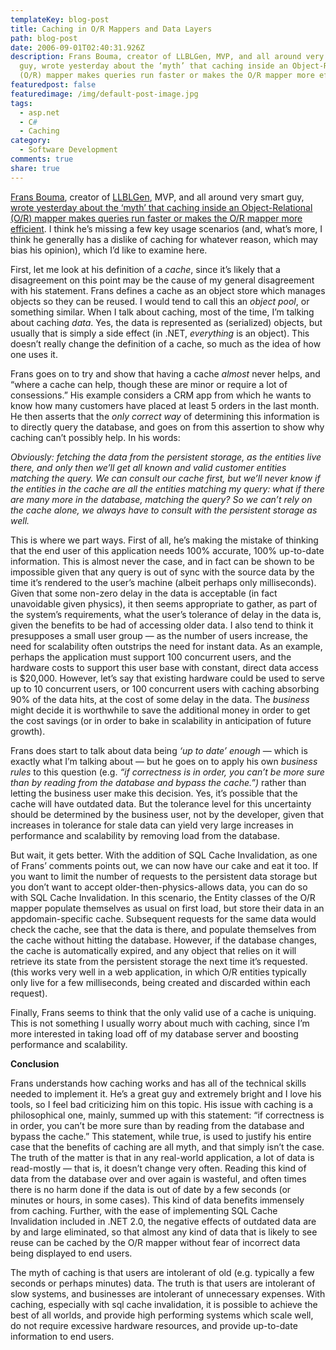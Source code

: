 ```yaml
---
templateKey: blog-post
title: Caching in O/R Mappers and Data Layers
path: blog-post
date: 2006-09-01T02:40:31.926Z
description: Frans Bouma, creator of LLBLGen, MVP, and all around very smart
  guy, wrote yesterday about the ‘myth’ that caching inside an Object-Relational
  (O/R) mapper makes queries run faster or makes the O/R mapper more efficient.
featuredpost: false
featuredimage: /img/default-post-image.jpg
tags:
  - asp.net
  - C#
  - Caching
category:
  - Software Development
comments: true
share: true
---
```

<!--StartFragment-->

[Frans Bouma](http://weblogs.asp.net/fbouma), creator of [LLBLGen](http://llblgen.com/), MVP, and all around very smart guy, [wrote yesterday about the ‘myth’ that caching inside an Object-Relational (O/R) mapper makes queries run faster or makes the O/R mapper more efficient](http://csharpfeeds.com/post.aspx?id=1593). I think he’s missing a few key usage scenarios (and, what’s more, I think he generally has a dislike of caching for whatever reason, which may bias his opinion), which I’d like to examine here.

First, let me look at his definition of a *cache*, since it’s likely that a disagreement on this point may be the cause of my general disagreement with his statement. Frans defines a cache as an object store which manages objects so they can be reused. I would tend to call this an *object pool*, or something similar. When I talk about caching, most of the time, I’m talking about caching *data*. Yes, the data is represented as (serialized) objects, but usually that is simply a side effect (in .NET, *everything* is an object). This doesn’t really change the definition of a cache, so much as the idea of how one uses it.

Frans goes on to try and show that having a cache *almost* never helps, and “where a cache can help, though these are minor or require a lot of consessions.” His example considers a CRM app from which he wants to know how many customers have placed at least 5 orders in the last month. He then asserts that the *only correct way* of determining this information is to directly query the database, and goes on from this assertion to show why caching can’t possibly help. In his words:

*Obviously: fetching the data from the persistent storage, as the entities live there, and only then we’ll get all known and valid customer entities matching the query. We can consult our cache first, but we’ll never know if the entities in the cache are all the entities matching my query: what if there are many more in the database, matching the query? So we can’t rely on the cache alone, we always have to consult with the persistent storage as well.*

This is where we part ways. First of all, he’s making the mistake of thinking that the end user of this application needs 100% accurate, 100% up-to-date information. This is almost never the case, and in fact can be shown to be impossible given that any query is out of sync with the source data by the time it’s rendered to the user’s machine (albeit perhaps only milliseconds). Given that some non-zero delay in the data is acceptable (in fact unavoidable given physics), it then seems appropriate to gather, as part of the system’s requirements, what the user’s tolerance of delay in the data is, given the benefits to be had of accessing older data. I also tend to think it presupposes a small user group — as the number of users increase, the need for scalability often outstrips the need for instant data. As an example, perhaps the application must support 100 concurrent users, and the hardware costs to support this user base with constant, direct data access is $20,000. However, let’s say that existing hardware could be used to serve up to 10 concurrent users, or 100 concurrent users with caching absorbing 90% of the data hits, at the cost of some delay in the data. The *business* might decide it is worthwhile to save the additional money in order to get the cost savings (or in order to bake in scalability in anticipation of future growth).

Frans does start to talk about data being *‘up to date’ enough* — which is exactly what I’m talking about — but he goes on to apply his own *business rules* to this question (e.g. *“if correctness is in order, you can’t be more sure than by reading from the database and bypass the cache.”)* rather than letting the business user make this decision. Yes, it’s possible that the cache will have outdated data. But the tolerance level for this uncertainty should be determined by the business user, not by the developer, given that increases in tolerance for stale data can yield very large increases in performance and scalability by removing load from the database.

But wait, it gets better. With the addition of SQL Cache Invalidation, as one of Frans’ comments points out, we can now have our cake and eat it too. If you want to limit the number of requests to the persistent data storage but you don’t want to accept older-then-physics-allows data, you can do so with SQL Cache Invalidation. In this scenario, the Entity classes of the O/R mapper populate themselves as usual on first load, but store their data in an appdomain-specific cache. Subsequent requests for the same data would check the cache, see that the data is there, and populate themselves from the cache without hitting the database. However, if the database changes, the cache is automatically expired, and any object that relies on it will retrieve its state from the persistent storage the next time it’s requested. (this works very well in a web application, in which O/R entities typically only live for a few milliseconds, being created and discarded within each request).

Finally, Frans seems to think that the only valid use of a cache is uniquing. This is not something I usually worry about much with caching, since I’m more interested in taking load off of my database server and boosting performance and scalability.

**Conclusion**

Frans understands how caching works and has all of the technical skills needed to implement it. He’s a great guy and extremely bright and I love his tools, so I feel bad criticizing him on this topic. His issue with caching is a philosophical one, mainly, summed up with this statement: “if correctness is in order, you can’t be more sure than by reading from the database and bypass the cache.” This statement, while true, is used to justify his entire case that the benefits of caching are all myth, and that simply isn’t the case. The truth of the matter is that in any real-world application, a lot of data is read-mostly — that is, it doesn’t change very often. Reading this kind of data from the database over and over again is wasteful, and often times there is no harm done if the data is out of date by a few seconds (or minutes or hours, in some cases). This kind of data benefits immensely from caching. Further, with the ease of implementing SQL Cache Invalidation included in .NET 2.0, the negative effects of outdated data are by and large eliminated, so that almost any kind of data that is likely to see reuse can be cached by the O/R mapper without fear of incorrect data being displayed to end users.

The myth of caching is that users are intolerant of old (e.g. typically a few seconds or perhaps minutes) data. The truth is that users are intolerant of slow systems, and businesses are intolerant of unnecessary expenses. With caching, especially with sql cache invalidation, it is possible to achieve the best of all worlds, and provide high performing systems which scale well, do not require excessive hardware resources, and provide up-to-date information to end users.

<!--EndFragment-->